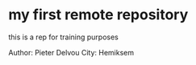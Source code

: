 # my first remote repository

this is a rep for training purposes

Author: Pieter Delvou
City: Hemiksem

